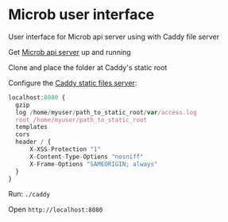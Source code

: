 Microb user interface
=====================

User interface for Microb api server using with Caddy file server

Get [Microb api server](https://github.com/synw/microb) up and running

Clone and place the folder at Caddy's static root

Configure the [Caddy static files server](http://caddyserver.com/):

  ```javascript
localhost:8080 {
	gzip
	log /home/myuser/path_to_static_root/var/access.log
	root /home/myuser/path_to_static_root
	templates
	cors
	header / {
		X-XSS-Protection "1"
		X-Content-Type-Options "nosniff"
		X-Frame-Options "SAMEORIGIN; always"
	}
}
  ```

Run: `./caddy`

Open `http://localhost:8080`